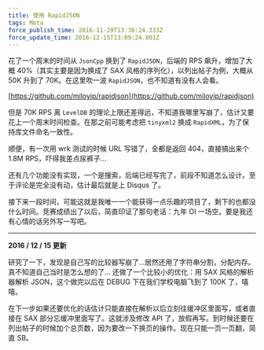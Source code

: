 ```yaml
---
title: 使用 RapidJSON
tags: Meta
force_publish_time: 2016-11-29T13:38:24.333Z
force_update_time: 2016-12-15T13:09:24.801Z
---
```


花了一个周末的时间从 `JsonCpp` 换到了 `RapidJSON`，后端的 RPS 飙升，增加了大概 40%（其实主要是因为换成了 SAX 风格的序列化），以列出帖子为例，大概从 50K 升到了 70K。在这里吹一波 `RapidJSON`，也不知道有没有人会看。

[https://github.com/miloyip/rapidjson](https://github.com/miloyip/rapidjson)

但是 70K RPS 离 `LevelDB` 的理论上限还差得远，不知道我哪里写崩了，估计又要花上一个周末时间检查。在那之前可能考虑把 `tinyxml2` 换成 `RapidXML`，为了保持库文件命名一致性。

顺便，有一次用 wrk 测试的时候 URL 写错了，全都是返回 404，直接搞出来个 1.8M RPS，吓得我差点尿裤子...

还有几个功能没有实现，一个是搜索，后端已经写完了，前段不知道怎么设计。至于评论是完全没有动，估计最后就是上 Disqus 了。

接下来一段时间，可能这就是我唯一一个能获得一点乐趣的项目了，剩下的也都没什么时间。竞赛成绩出了以后，简直印证了那句老话：九年 OI 一场空。要是我还有心情的话另外写一写吧。

---
**2016 / 12 / 15 更新**

研究了一下，发现是自己写的比较器写崩了...居然还用了字符串分割，分配内存。真不知道自己当时是怎么想的了...
还做了一个比较小的优化：用 SAX 风格的解析器解析 JSON，这个做完以后在 DEBUG 下在我们学校电脑飞到了 100K 了，嘻嘻。

在下一步如果还要优化的话估计只能直接在解析以后立刻往缓冲区里面写，或者直接在 SAX 部分忘缓冲里面写了。这就涉及修改 API 了，放假再写。到时候还要在列出帖子的时候加个总页数，因为要改一下换页的操作。现在只能一页一页翻，简直 SB。
